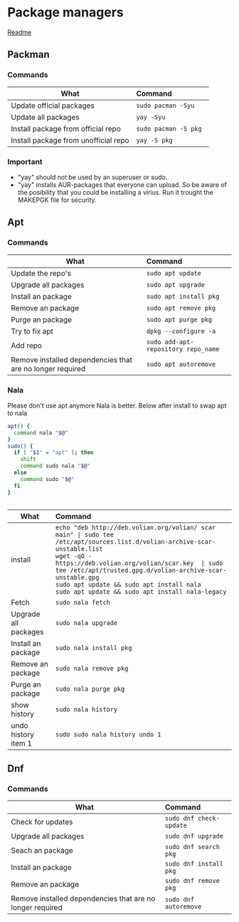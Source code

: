 # Package managers
[Readme](../README.md)
## Packman
### Commands

| What                                 | Command                   |
| ------------------------------------ | :------------------------ |
| Update official packages             | ```sudo pacman -Syu```    |
| Update all packages                  | ```yay -Syu```            |
| Install package from official repo   | ```sudo pacman -S pkg ``` |
| Install package from unofficial repo | ```yay -S pkg ```         |

### Important

- "yay" should not be used by an superuser or sudo.
- "yay" installs AUR-packages that everyone can upload. So be aware of the posibility that you could be installing a virius. Run it trought the MAKEPGK file for security.

## Apt
### Commands
| What                                                      | Command                                 |
| --------------------------------------------------------- | :-------------------------------------- |
| Update the repo's                                         | ```sudo apt update```                   |
| Upgrade  all packages                                     | ```sudo apt upgrade```                  |
| Install an package                                        | ```sudo apt install pkg```              |
| Remove an package                                         | ```sudo apt remove pkg```               |
| Purge an package                                          | ```sudo apt purge pkg```                |
| Try to fix apt                                            | ```dpkg --configure -a```               |
| Add repo                                                  | ```sudo add-apt-repository repo_name``` |
| Remove installed dependencies that are no longer required | ```sudo apt autoremove```               |

### Nala
Please don't use apt anymore Nala is better. Below after install to swap apt to nala 
```bash
apt() { 
  command nala "$@"
}
sudo() {
  if [ "$1" = "apt" ]; then
    shift
    command sudo nala "$@"
  else
    command sudo "$@"
  fi
}



```
| What                  | Command                                                                                                                                                                                                                                                                                                                                                                       |
| --------------------- | :---------------------------------------------------------------------------------------------------------------------------------------------------------------------------------------------------------------------------------------------------------------------------------------------------------------------------------------------------------------------------- |
| install               | ```echo "deb http://deb.volian.org/volian/ scar main" \| sudo tee /etc/apt/sources.list.d/volian-archive-scar-unstable.list```<br>```wget -qO - https://deb.volian.org/volian/scar.key  \| sudo tee /etc/apt/trusted.gpg.d/volian-archive-scar-unstable.gpg```<br>```sudo apt update && sudo apt install nala```  <br>  ```sudo apt update && sudo apt install nala-legacy``` |
| Fetch                 | ```sudo nala fetch```                                                                                                                                                                                                                                                                                                                                                         |
| Upgrade  all packages | ```sudo nala upgrade```                                                                                                                                                                                                                                                                                                                                                       |
| Install an package    | ```sudo nala install pkg```                                                                                                                                                                                                                                                                                                                                                   |
| Remove an package     | ```sudo nala remove pkg```                                                                                                                                                                                                                                                                                                                                                    |
| Purge an package      | ```sudo nala purge pkg```                                                                                                                                                                                                                                                                                                                                                     |
| show history          | ```sudo nala history```                                                                                                                                                                                                                                                                                                                                                       |
| undo history item 1   | ```sudo sudo nala history undo 1```                                                                                                                                                                                                                                                                                                                                           |




## Dnf
### Commands
| What                                                      | Command                     |
| --------------------------------------------------------- | :-------------------------- |
| Check for updates                                         | ```sudo dnf check-update``` |
| Upgrade  all packages                                     | ```sudo dnf upgrade```      |
| Seach an package                                          | ```sudo dnf search pkg```   |
| Install an package                                        | ```sudo dnf install pkg```  |
| Remove an package                                         | ```sudo dnf remove pkg```   |
| Remove installed dependencies that are no longer required | ```sudo dnf autoremove```   |



